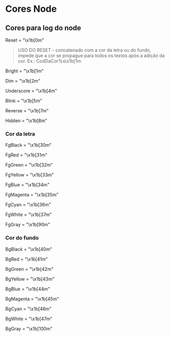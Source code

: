 # Cores Node
## Cores para log do node

Reset = "\x1b[0m" 
> USO DO RESET -  concatenado com a cor da letra ou do fundo, impede que a cor se propague para todos os textos após a adição da cor.
> Ex.: CodDaCor%s\x1b[1m

Bright = "\x1b[1m"

Dim = "\x1b[2m"

Underscore = "\x1b[4m" 

Blink = "\x1b[5m"

Reverse = "\x1b[7m"

Hidden = "\x1b[8m"

### Cor da letra

FgBlack = "\x1b[30m"

FgRed = "\x1b[31m"

FgGreen = "\x1b[32m"

FgYellow = "\x1b[33m"

FgBlue = "\x1b[34m"

FgMagenta = "\x1b[35m"

FgCyan = "\x1b[36m"

FgWhite = "\x1b[37m"

FgGray = "\x1b[90m"

### Cor do fundo
BgBlack = "\x1b[40m"

BgRed = "\x1b[41m"

BgGreen = "\x1b[42m"

BgYellow = "\x1b[43m"

BgBlue = "\x1b[44m"

BgMagenta = "\x1b[45m"

BgCyan = "\x1b[46m"

BgWhite = "\x1b[47m"

BgGray = "\x1b[100m"
